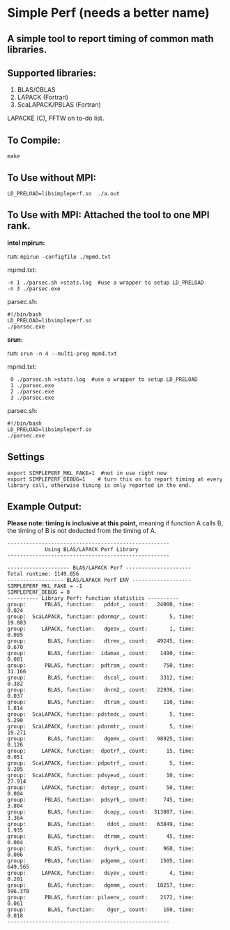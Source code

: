 # Simple Perf  (needs a better name)

## A simple tool to report timing of common math libraries. 

## Supported libraries:
1. BLAS/CBLAS
2. LAPACK (Fortran)
3. ScaLAPACK/PBLAS (Fortran)

LAPACKE (C), FFTW on to-do list.

## To Compile:

``make`` 

## To Use without MPI: 

``LD_PRELOAD=libsimpleperf.so  ./a.out`` 

## To Use with MPI: Attached the tool to one MPI rank.

**intel mpirun:** 

  run: ``mpirun -configfile ./mpmd.txt``  
  
  mpmd.txt: 
  ```
  -n 1 ./parsec.sh >stats.log  #use a wrapper to setup LD_PRELOAD
  -n 3 ./parsec.exe
  ```
  parsec.sh:
  ```
  #!/bin/bash
  LD_PRELOAD=libsimpleperf.so 
  ./parsec.exe 
  ```

**srun:**  

  run: ``srun -n 4 --multi-prog mpmd.txt``
  
  mpmd.txt:
  ```
   0 ./parsec.sh >stats.log  #use a wrapper to setup LD_PRELOAD
   1 ./parsec.exe
   2 ./parsec.exe
   3 ./parsec.exe
   ```
  parsec.sh:
  ```
  #!/bin/bash
  LD_PRELOAD=libsimpleperf.so 
  ./parsec.exe 
  ```

## Settings
```
export SIMPLEPERF_MKL_FAKE=1  #not in use right now
export SIMPLEPERF_DEBUG=1    # turn this on to report timing at every library call, otherwise timing is only reported in the end. 
```

## Example Output:

   **Please note: timing is inclusive at this point,** meaning if function A calls B, the timing of B is not deducted from the timing of A.

```
----------------------------------------------------
            Using BLAS/LAPACK Perf Library
----------------------------------------------------

-------------------- BLAS/LAPACK Perf ---------------------
Total runtime: 1149.856
------------------ BLAS/LAPACK Perf ENV -------------------
SIMPLEPERF_MKL_FAKE = -1 
SIMPLEPERF_DEBUG = 0 
---------- Library Perf: function statistics ----------
group:      PBLAS, function:   pddot_, count:   24000, time:      0.024
group:  ScaLAPACK, function: pdormqr_, count:       5, time:     19.083
group:     LAPACK, function:   dgesv_, count:       1, time:      0.095
group:       BLAS, function:   dtrmv_, count:   49245, time:      0.670
group:       BLAS, function:  idamax_, count:    1490, time:      0.001
group:      PBLAS, function:  pdtrsm_, count:     750, time:     31.166
group:       BLAS, function:   dscal_, count:    3312, time:      0.382
group:       BLAS, function:   dnrm2_, count:   22936, time:      0.037
group:       BLAS, function:   dtrsm_, count:     110, time:      1.814
group:  ScaLAPACK, function: pdstedc_, count:       5, time:      5.290
group:  ScaLAPACK, function: pdormtr_, count:       5, time:     19.271
group:       BLAS, function:   dgemv_, count:   98925, time:      0.126
group:     LAPACK, function:  dpotrf_, count:      15, time:      0.051
group:  ScaLAPACK, function: pdpotrf_, count:       5, time:      5.205
group:  ScaLAPACK, function: pdsyevd_, count:      10, time:     27.914
group:     LAPACK, function:  dsteqr_, count:      50, time:      0.004
group:      PBLAS, function:  pdsyrk_, count:     745, time:      3.804
group:       BLAS, function:   dcopy_, count:  313087, time:      3.364
group:       BLAS, function:    ddot_, count:   63849, time:      1.935
group:       BLAS, function:   dtrmm_, count:      45, time:      0.004
group:       BLAS, function:   dsyrk_, count:     960, time:      0.006
group:      PBLAS, function:  pdgemm_, count:    1505, time:    649.565
group:     LAPACK, function:   dsyev_, count:       4, time:      0.201
group:       BLAS, function:   dgemm_, count:   18257, time:    596.370
group:      PBLAS, function: pilaenv_, count:    2172, time:      0.061
group:       BLAS, function:    dger_, count:     160, time:      0.018
----------------------------------------------------


```

